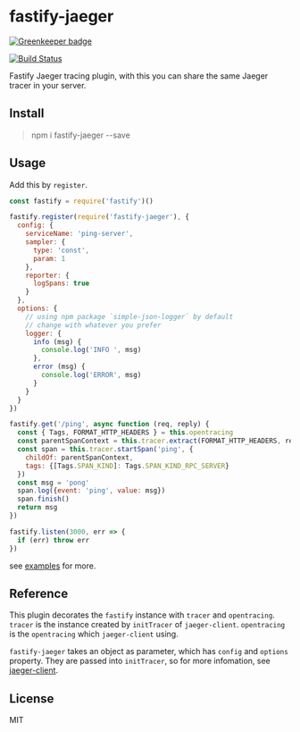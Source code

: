 # fastify-jaeger


[![Greenkeeper badge](https://badges.greenkeeper.io/chux0519/fastify-jaeger.svg)](https://greenkeeper.io/)

[![Build Status](https://travis-ci.org/chux0519/fastify-jaeger.svg?branch=master)](https://travis-ci.org/chux0519/fastify-jaeger)

Fastify Jaeger tracing plugin, with this you can share the same Jaeger tracer
in your server.

## Install

> npm i fastify-jaeger --save

## Usage

Add this by `register`.

```javascript
const fastify = require('fastify')()

fastify.register(require('fastify-jaeger'), {
  config: {
    serviceName: 'ping-server',
    sampler: {
      type: 'const',
      param: 1
    },
    reporter: {
      logSpans: true
    }
  },
  options: {
    // using npm package `simple-json-logger` by default
    // change with whatever you prefer
    logger: {
      info (msg) {
        console.log('INFO ', msg)
      },
      error (msg) {
        console.log('ERROR', msg)
      }
    }
  }
})

fastify.get('/ping', async function (req, reply) {
  const { Tags, FORMAT_HTTP_HEADERS } = this.opentracing
  const parentSpanContext = this.tracer.extract(FORMAT_HTTP_HEADERS, req.headers)
  const span = this.tracer.startSpan('ping', {
    childOf: parentSpanContext,
    tags: {[Tags.SPAN_KIND]: Tags.SPAN_KIND_RPC_SERVER}
  })
  const msg = 'pong'
  span.log({event: 'ping', value: msg})
  span.finish()
  return msg
})

fastify.listen(3000, err => {
  if (err) throw err
})
```

see [examples](./examples) for more.

## Reference

This plugin decorates the `fastify` instance with `tracer` and `opentracing`.
`tracer` is the instance created by `initTracer` of `jaeger-client`. `opentracing`
is the `opentracing` which `jaeger-client` using.

`fastify-jaeger` takes an object as parameter, which has `config` and `options`
property. They are passed into `initTracer`, so for more infomation, see
[jaeger-client](https://github.com/jaegertracing/jaeger-client-node).

## License

MIT